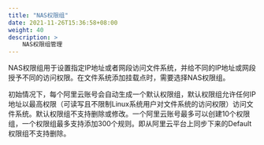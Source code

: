 ```yaml
---
title: "NAS权限组"
date: 2021-11-26T15:36:58+08:00
weight: 40
description: >
    NAS权限组管理
---
```


NAS权限组用于设置指定IP地址或者网段访问文件系统，并给不同的IP地址或网段授予不同的访问权限。在文件系统添加挂载点时，需要选择NAS权限组。

初始情况下，每个阿里云账号会自动生成一个默认权限组，默认权限组允许任何IP地址以最高权限（可读写且不限制Linux系统用户对文件系统的访问权限）访问文件系统。默认权限组不支持删除或修改。一个阿里云账号最多可以创建10个权限组，一个权限组最多支持添加300个规则。即从阿里云平台上同步下来的Default权限组不支持删除。